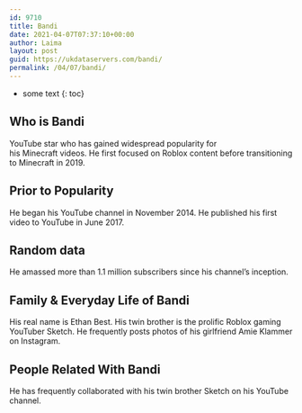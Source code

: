 ```yaml
---
id: 9710
title: Bandi
date: 2021-04-07T07:37:10+00:00
author: Laima
layout: post
guid: https://ukdataservers.com/bandi/
permalink: /04/07/bandi/
---
```


* some text
{: toc}


## Who is Bandi
                  
                  
                  
YouTube star who has gained widespread popularity for his Minecraft videos. He first focused on Roblox content before transitioning to Minecraft in 2019. 
                  
              
            
              
            
                
                
                
## Prior to Popularity
                  
                  
                  
He began his YouTube channel in November 2014. He published his first video to YouTube in June 2017. 
                  
              
            
              
            
                
                
                
## Random data
                  
                  
                  
He amassed more than 1.1 million subscribers since his channel&#8217;s inception.
                  
              
            
              
            
                
                
                
## Family & Everyday Life of Bandi
                  
                  
                  
His real name is Ethan Best. His twin brother is the prolific Roblox gaming YouTuber Sketch. He frequently posts photos of his girlfriend Amie Klammer on Instagram.
                  
              
            
              
            
                
                
                
## People Related With Bandi
                  
                  
                  
He has frequently collaborated with his twin brother Sketch on his YouTube channel. 
                  
              
            
              
            
                
              
            
              
              
            
            
              
            
          
          
          